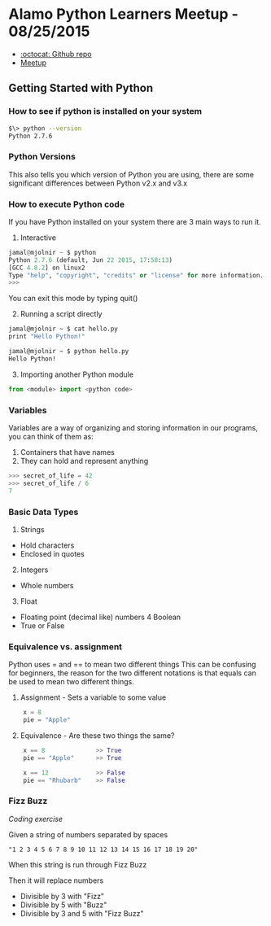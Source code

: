 # Alamo Python Learners Meetup - 08/25/2015

* [:octocat: Github repo](https://github.com/alamo-python-learners/alamo-python-learners)
* [Meetup](http://www.meetup.com/Alamo-Python-Learners)

## Getting Started with Python

### How to see if python is installed on your system

```bash
$\> python --version
Python 2.7.6
```

### Python Versions

This also tells you which version of Python you are using, there are some significant differences between Python v2.x and v3.x

### How to execute Python code

If you have Python installed on your system there are 3 main ways to run it.

1. Interactive

```python
jamal@mjolnir ~ $ python
Python 2.7.6 (default, Jun 22 2015, 17:58:13)
[GCC 4.8.2] on linux2
Type "help", "copyright", "credits" or "license" for more information.
>>>
```

You can exit this mode by typing quit()

2. Running a script directly

```bash
jamal@mjolnir ~ $ cat hello.py
print "Hello Python!"

jamal@mjolnir ~ $ python hello.py
Hello Python!
```

3. Importing another Python module

```python
from <module> import <python code>
```

### Variables

Variables are a way of organizing and storing information in our programs, you can think of them as:

1. Containers that have names
2. They can hold and represent anything

```python
>>> secret_of_life = 42
>>> secret_of_life / 6
7
```

### Basic Data Types

1. Strings
  * Hold characters
  * Enclosed in quotes
2. Integers
  * Whole numbers
3. Float
  * Floating point (decimal like) numbers
4 Boolean
  * True or False

### Equivalence vs. assignment

Python uses = and == to mean two different things
This can be confusing for beginners, the reason for the two different notations is that equals can be used to mean two different things.

1. Assignment - Sets a variable to some value

```python
    x = 8
    pie = "Apple"
```

2. Equivalence - Are these two things the same?

```python
    x == 8              >> True
    pie == "Apple"      >> True

    x == 12             >> False
    pie == "Rhubarb"    >> False
```

### Fizz Buzz

*Coding exercise*

Given a string of numbers separated by spaces

    "1 2 3 4 5 6 7 8 9 10 11 12 13 14 15 16 17 18 19 20"

When this string is run through Fizz Buzz

Then it will replace numbers

* Divisible by 3 with "Fizz"
* Divisible by 5 with "Buzz"
* Divisible by 3 and 5 with "Fizz Buzz"

